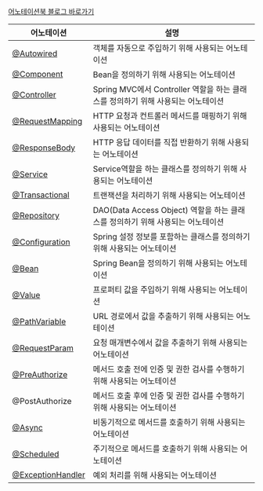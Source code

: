 
[어노테이션북 블로그 바로가기](https://positiv-log.tistory.com/75)

|어노테이션	|설명|
|-------|------|
|[@Autowired](https://positiv-log.tistory.com/76)	|객체를 자동으로 주입하기 위해 사용되는 어노테이션|
|[@Component](https://positiv-log.tistory.com/77)	|Bean을 정의하기 위해 사용되는 어노테이션|
|[@Controller](https://positiv-log.tistory.com/78)|	Spring MVC에서 Controller 역할을 하는 클래스를 정의하기 위해 사용되는 어노테이션|
|[@RequestMapping](https://positiv-log.tistory.com/74)	|HTTP 요청과 컨트롤러 메서드를 매핑하기 위해 사용되는 어노테이션|
|[@ResponseBody](https://positiv-log.tistory.com/81)	|HTTP 응답 데이터를 직접 반환하기 위해 사용되는 어노테이션|
|[@Service](https://positiv-log.tistory.com/79)|	Service역할을 하는 클래스를 정의하기 위해 사용되는 어노테이션|
|[@Transactional](https://positiv-log.tistory.com/80)|	트랜잭션을 처리하기 위해 사용되는 어노테이션|
|[@Repository](https://positiv-log.tistory.com/82)	|DAO(Data Access Object) 역할을 하는 클래스를 정의하기 위해 사용되는 어노테이션|
|[@Configuration](https://positiv-log.tistory.com/83)	|Spring 설정 정보를 포함하는 클래스를 정의하기 위해 사용되는 어노테이션|
|[@Bean](https://positiv-log.tistory.com/84)	|Spring Bean을 정의하기 위해 사용되는 어노테이션|
|[@Value](https://positiv-log.tistory.com/85)	|프로퍼티 값을 주입하기 위해 사용되는 어노테이션|
|[@PathVariable](https://positiv-log.tistory.com/69)|	URL 경로에서 값을 추출하기 위해 사용되는 어노테이션|
|[@RequestParam](https://positiv-log.tistory.com/86)	|요청 매개변수에서 값을 추출하기 위해 사용되는 어노테이션|
|[@PreAuthorize](https://positiv-log.tistory.com/70)|	메서드 호출 전에 인증 및 권한 검사를 수행하기 위해 사용되는 어노테이션|
|@PostAuthorize	|메서드 호출 후에 인증 및 권한 검사를 수행하기 위해 사용되는 어노테이션|
|[@Async](https://positiv-log.tistory.com/87)	|비동기적으로 메서드를 호출하기 위해 사용되는 어노테이션|
|[@Scheduled](ttps://positiv-log.tistory.com/88)|주기적으로 메서드를 호출하기 위해 사용되는 어노테이션|
|[@ExceptionHandler](https://positiv-log.tistory.com/89)|	예외 처리를 위해 사용되는 어노테이션|
